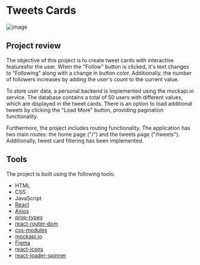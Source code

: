 # Tweets Cards

![image](https://res.cloudinary.com/dzbevpbos/image/upload/v1685817540/about_project_t4nopv.png)

## Project review

The objective of this project is to create tweet cards with interactive
featuresfor the user. When the "Follow" button is clicked, it's text changes to
"Following" along with a change in button color. Additionally, the number of
followers increases by adding the user's count to the current value.

To store user data, a personal backend is implemented using the mockapi.io
service. The database contains a total of 50 users with different values, which
are displayed in the tweet cards. There is an option to load additional tweets
by clicking the "Load More" button, providing pagination functionality.

Furthermore, the project includes routing functionality. The application has two
main routes: the home page ("/") and the tweets page ("/tweets"). Additionally,
tweet card filtering has been implemented.

## Tools

The project is built using the following tools:

- HTML
- CSS
- JavaScript
- [React](https://uk.legacy.reactjs.org/)
- [Axios](https://axios-http.com/)
- [prop-types](https://github.com/facebook/prop-types)
- [react-router-dom](https://github.com/remix-run/react-router#readme)
- [css-modules](https://github.com/css-modules/css-modules)
- [mockapi.io](https://mockapi.io/)
- [Figma](https://www.figma.com/)
- [react-icons](https://react-icons.github.io/react-icons/)
- [react-loader-spinner](https://mhnpd.github.io/react-loader-spinner/)
